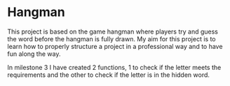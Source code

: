 # Hangman

This project is based on the game hangman where players try and guess the word before the hangman is fully drawn.
My aim for this project is to learn how to properly structure a project in a professional way and to have fun along the way.

In milestone 3 I have created 2 functions, 1 to check if the letter meets the requirements and the other to check if the letter is in the hidden word.
